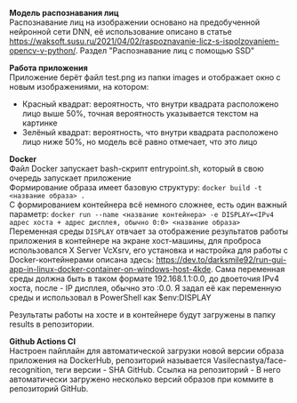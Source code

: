 **Модель распознавания лиц** <br />
	Распознавание лиц на изображении основано на предобученной нейронной сети DNN, её использование описано в статье https://waksoft.susu.ru/2021/04/02/raspoznavanie-licz-s-ispolzovaniem-opencv-v-python/.
	Раздел "Распознавание лиц с помощью SSD"

**Работа приложения** <br />
  Приложение берёт файл test.png из папки images и отображает окно с новым изображениями, на котором:
 - Красный квадрат: вероятность, что внутри квадрата расположено лицо выше 50%, точная вероятность указывается текстом на картинке
 - Зелёный квадрат: вероятность, что внутри квадрата расположено лицо ниже 50%, но модель всё равно отмечает, что это лицо

**Docker** <br />
	Файл Docker запускает bash-скрипт entrypoint.sh, который в свою очередь запускает приложение <br />
 Формирование образа имеет базовую структуру: ```docker build -t <название образа> .``` <br />
 С формированием контейнера всё немного сложнее, есть один важный параметр: ```docker run --name <название контейнера> -e DISPLAY=<IPv4 адрес хоста + адрес дисплея, обычно 0:0> <название образа>```
 Переменная среды ```DISPLAY``` отвчает за отображение результатов работы приложения в контейнере на экране хост-машины, для проброса использовался X Server VcXsrv,
 его установка и настройка для работы с Docker-контейнерами описана здесь: https://dev.to/darksmile92/run-gui-app-in-linux-docker-container-on-windows-host-4kde.
 Сама переменная среды должна быть в таком формате 192.168.1.1:0.0, до двоеточия IPv4 хоста, после - IP дисплея, обычно это :0.0. Я задал её как переменную среды и использовал в PowerShell как $env:DISPLAY <br />

 Результаты работы на хосте и в контейнере будут загружены в папку results в репозитории. <br />

 **Github Actions CI** <br />
 	Настроен пайплайн для автоматической  загрузки новой версии образа приложения на DockerHub, репозиторий называется Vasilecnastya/face-recognition, теги версии - SHA GitHub. Ссылка на репозиторий - 
	В него автоматически загружено несколько версий образов при коммите в репозиторий GitHub.
